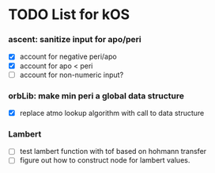 # TODO List for kOS

 ### ascent: sanitize input for apo/peri
- [X] account for negative peri/apo
- [X] account for apo < peri
- [ ] account for non-numeric input?

### orbLib: make min peri a global data structure
- [X] replace atmo lookup algorithm with call to data structure

### Lambert
- [ ] test lambert function with tof based on hohmann transfer
- [ ] figure out how to construct node for lambert values.
